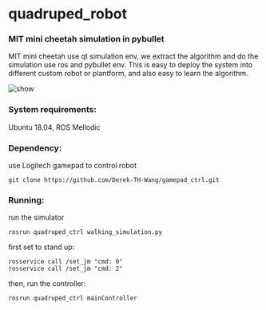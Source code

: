 # quadruped_robot

### MIT mini cheetah simulation in pybullet
MIT mini cheetah use qt simulation env, we extract the algorithm and do the simulation use ros and pybullet env.
This is easy to deploy the system into different custom robot or plantform, and also easy to learn the algorithm.

<img src="https://github.com/Derek-TH-Wang/quadruped_ctrl/blob/master/quadruped_balance.gif" alt="show" />

### System requirements:
Ubuntu 18.04, ROS Mellodic  

### Dependency:
use Logitech gamepad to control robot  
```
git clone https://github.com/Derek-TH-Wang/gamepad_ctrl.git
```

### Running:
run the simulator  
```
rosrun quadruped_ctrl walking_simulation.py
```
first set to stand up:  
```
rosservice call /set_jm "cmd: 0" 
rosservice call /set_jm "cmd: 2" 
```
then, run the controller:  
```
rosrun quadruped_ctrl mainController
```
